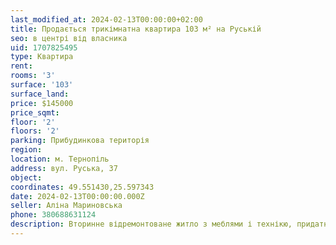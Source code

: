```yaml
---
last_modified_at: 2024-02-13T00:00:00+02:00
title: Продається трикімнатна квартира 103 м² на Руській
seo: в центрі від власника
uid: 1707825495
type: Квартира
rent:
rooms: '3'
surface: '103'
surface_land:
price: $145000
price_sqmt:
floor: '2'
floors: '2'
parking: Прибудинкова територія
region:
location: м. Тернопіль
address: вул. Руська, 37
object:
coordinates: 49.551430,25.597343
date: 2024-02-13T00:00:00.000Z
seller: Аліна Мариновська
phone: 380688631124
description: Вторинне відремонтоване житло з меблями і технікю, придатне і готове для проживання
---
```

